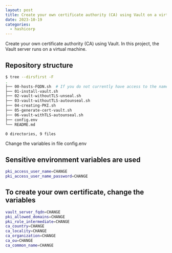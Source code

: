 ```yaml
---
layout: post
title: Create your own certificate authority (CA) using Vault on a virtual machine
date: 2023-10-19
categories:
  - hashicorp
---
```


<!-- # Project: vault-vm-pki -->

Create your own certificate authority (CA) using Vault.
In this project, the Vault server runs on a virtual machine.

## Repository structure

```sh
$ tree --dirsfirst -F
.
├── 00-hosts-FQDN.sh  # If you do not currently have access to the name server (DNS), then first of all run the 00-hosts-FQDN.sh script
├── 01-install-vault.sh
├── 02-vault-withoutTLS-unseal.sh     
├── 03-vault-withoutTLS-autounseal.sh
├── 04-creating-PKI.sh
├── 05-generate-cert-vault.sh
├── 06-vault-withTLS-autounseal.sh   
├── config.env
└── README.md

0 directories, 9 files
```

Change the variables in file config.env

## Sensitive environment variables are used

```sh
pki_access_user_name=CHANGE
pki_access_user_name_password=CHANGE
```

## To create your own certificate, change the variables

```sh
vault_server_fqdn=CHANGE
pki_allowed_domains=CHANGE
pki_role_intermediate=CHANGE
ca_country=CHANGE
ca_locality=CHANGE
ca_organization=CHANGE
ca_ou=CHANGE
ca_common_name=CHANGE
```
